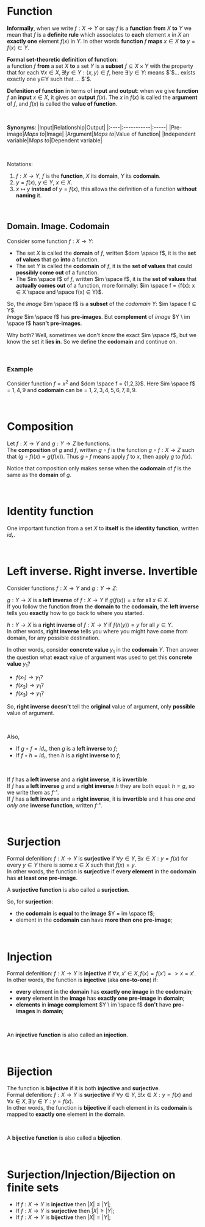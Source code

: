 # Function
**Informally**, when we write $`f: X \longrightarrow Y`$ or say $`f`$ is a **function** **from** $`X`$ **to** $`Y`$ we mean that $`f`$ is a **definite rule** which associates to **each** element $`x`$ in $`X`$ an **exactly one** element $`f(x)`$ in $`Y`$. In other words **function** $`f`$ **maps** $`x ∈ X`$ **to** $`y=f(x) ∈ Y`$.<br>

**Formal set-theoretic definition of function**:<br>
a function $`f`$ **from** a set $`X`$ **to** a set $`Y`$ is a **subset** $`f ⊆ X×Y`$ with the property that for each $`∀x∈X, ∃!y∈Y: ⟨x,y⟩ ∈ f`$, here $`∃!y∈Y:`$ means $`$... exists exactly one y∈Y such that ... $`$.<br>

**Defenition of function** in terms of **input** and **output**: when we give **function** $`f`$ an **input** $`x∈X`$, it gives an **output** $`f(x)`$. The $`x`$ in $`f(x)`$ is called the **argument** of $`f`$, and $`f(x)`$ is called the **value of function**.<br>

<br>

**Synonyms**:
|Input|Relationship|Output|
|:----|:-----------|:-----|
|Pre-image|*Maps to*|Image|
|Argument|*Maps to*|Value of function|
|Independent variable|*Maps to*|Dependent variable|

<br>

Notations:<br>
1. $`f: X \longrightarrow Y`$, $`f`$ is the **function**, $`X`$ its **domain**, $`Y`$ its **codomain**.
2. $`y = f(x)`$, $`y∈Y`$, $`x∈X`$.
3. $`x ↦ y`$ **instead** of $`y=f(x)`$, this allows the definition of a function **without naming** it.

<br>

## Domain. Image. Codomain
Consider some function $`f: X \longrightarrow Y`$:
- The set $`X`$ is called the **domain** of $`f`$, written $`dom \space f`$, it is the **set of values** that go **into** a function.
- The set $`Y`$ is called the **codomain** of $`f`$, it is the **set of values** that could **possibly come out** of a function.
- The $`im \space f`$ of $`f`$, written $`im \space f`$, it is the **set of values** that **actually comes out** of a function, more formally: $`im \space f = {f(x): x ∈ X \space and \space f(x) ∈ Y}`$.

So, the *image* $`im \space f`$ is a **subset** of the *codomain* $`Y`$: $`im \space f ⊆ Y`$.<br>
*Image* $`im \space f`$ has **pre-images**. But **complement** of *image* $`Y \ im \space f`$ **hasn't pre-images**.<br>

Why both? Well, sometimes we don't know the exact $`im \space f`$, but we know the set it **lies in**. So we define the **codomain** and continue on.<br>

<br>

### Example
Consider function $`f = x^2`$ and $`dom \space f = {1,2,3}`$. Here $`im \space f`$ = $`{1,4,9}`$ and **codomain** can be = $`{1,2,3,4,5,6,7,8,9}`$.

<br>

# Composition
Let $`f: X \longrightarrow Y`$ and $`g: Y \longrightarrow Z`$ be functions.<br>
The **composition** of $`g`$ and $`f`$, written $`g∘f`$ is the function $`g∘f: X→Z`$ such that $`(g∘f)(x) = g(f(x))`$. Thus $`g∘f`$ means apply $`f`$ to $`x`$, then apply $`g`$ to $`f(x)`$.<br>

Notice that composition only makes sense when the **codomain** of $`f`$ is the same as the **domain** of $`g`$.

<br>

# Identity function
One important function from a set $`X`$ to **itself** is the **identity function**, written $`idₓ`$.<br>

<br>

# Left inverse. Right inverse. Invertible
Consider functions $`f: X \longrightarrow Y`$ and $`g: Y \longrightarrow Z`$:

$`g: Y \longrightarrow X`$ is a **left inverse** of $`f: X \longrightarrow Y`$ if $`g(f(x)) = x`$ for all $`x ∈ X`$.<br>
If you follow the function **from** the **domain** **to** the **codomain**, the **left inverse** tells you **exactly** how to go back to where you started.<br>

$`h: Y \longrightarrow X`$ is a **right inverse** of $`f: X \longrightarrow Y`$ if $`f(h(y)) = y`$ for all $`y ∈ Y`$.<br>
In other words, **right inverse** tells you where you might have come from domain, for any possible destination.<br>

In other words, consider **concrete value** $`y_{1}`$ in the **codomain** $`Y`$. Then answer the question what **exact** value of argument was used to get this **concrete value** $`y_{1}`$?
- $`f(x_{1}) \longrightarrow y_{1} ?`$
- $`f(x_{2}) \longrightarrow y_{1} ?`$
- $`f(x_{3}) \longrightarrow y_{1} ?`$

So, **right inverse** **doesn't** tell the **original** value of argument, only **possible** value of argument.

<br>

Also,
- If $`g∘f = idₓ`$, then $`g`$ is a **left inverse** to $`f`$;
- If $`f∘h = idᵧ`$, then $`h`$ is a **right inverse** to $`f`$;

<br>

If $`f`$ has a **left inverse** and a **right inverse**, it is **invertible**.<br>
If $`f`$ has a **left inverse** $`g`$ and a **right inverse** $`h`$ they are both equal: $`h = g`$, so we write them as $`f⁻¹`$.<br>
If $`f`$ has a **left inverse** and a **right inverse**, it is **invertible** and it has *one and only one* **inverse function**, written $`f⁻¹`$.<br>

<br>

# Surjection
Formal defenition: $`f: X \longrightarrow Y`$ is **surjective** if $`∀y∈Y, ∃x∈X : y = f(x)`$ for every $`y ∈ Y`$ there is some $`x ∈ X`$ such that $`f(x) = y`$.<br>
In other words, the function is **surjective** if **every element** in the **codomain** has **at least one pre-image**.<br>

A **surjective function** is also called a **surjection**.<br>

So, for **surjection**:
- the **codomain** is **equal** to the **image** $`Y = im \space f`$;
- element in the **codomain** can have **more then one pre-image**;

<br>

# Injection
Formal defenition: $`f: X \longrightarrow Y`$ is **injective** if $`∀ x, x' ∈ X, f(x) = f(x') => x = x'`$.<br>
In other words, the function is **injective** (aka **one-to-one**) if:
- **every** element in the **domain** has **exactly one image** in the **codomain**;
- **every** element in the **image** has **exactly one pre-image** in **domain**;
- **elements** in **image complement** $`Y \ im \space f`$ **don't** have **pre-images** in **domain**;

<br>

An **injective function** is also called an **injection**.<br>

<br>

# Bijection
The function is **bijective** if it is both **injective** and **surjective**.<br>
Formal defenition: $`f: X \longrightarrow Y`$ is **surjective** if $`∀y∈Y, ∃!x∈X : y = f(x)`$ and $`∀x∈X, ∃!y∈Y : y = f(x)`$.<br>
In other words, the function is **bijective** if each element in its **codomain** is mapped to **exactly one** element in the **domain**.<br>

<br>

A **bijective function** is also called a **bijection**.<br>

<br>

# Surjection/Injection/Bijection on finite sets
- If $`f: X \longrightarrow Y`$ is **injective** then $`|X| ≤ |Y|`$;
- If $`f: X \longrightarrow Y`$ is **surjective** then $`|X| ≥ |Y|`$;
- If $`f: X \longrightarrow Y`$ is **bijective** then $`|X| = |Y|`$;
